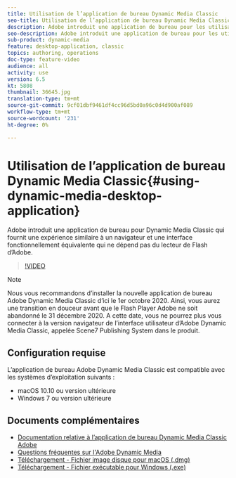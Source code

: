 ```yaml
---
title: Utilisation de l’application de bureau Dynamic Media Classic
seo-title: Utilisation de l’application de bureau Dynamic Media Classic
description: Adobe introduit une application de bureau pour les utilisateurs de Dynamic Media Classic qui ne repose plus sur la technologie de Flash d’Adobe dans le navigateur.
seo-description: Adobe introduit une application de bureau pour les utilisateurs de Dynamic Media Classic qui ne repose plus sur la technologie de Flash d’Adobe dans le navigateur.
sub-product: dynamic-media
feature: desktop-application, classic
topics: authoring, operations
doc-type: feature-video
audience: all
activity: use
version: 6.5
kt: 5808
thumbnail: 36645.jpg
translation-type: tm+mt
source-git-commit: 9cf01dbf9461df4cc96d5bd0a96c0d4d900af089
workflow-type: tm+mt
source-wordcount: '231'
ht-degree: 0%

---
```



# Utilisation de l’application de bureau Dynamic Media Classic{#using-dynamic-media-desktop-application}

Adobe introduit une application de bureau pour Dynamic Media Classic qui fournit une expérience similaire à un navigateur et une interface fonctionnellement équivalente qui ne dépend pas du lecteur de Flash d’Adobe.

>[!VIDEO](https://video.tv.adobe.com/v/36645/?quality=12)

>[!NOTE]
>
> Nous vous recommandons d’installer la nouvelle application de bureau Adobe Dynamic Media Classic d’ici le 1er octobre 2020. Ainsi, vous aurez une transition en douceur avant que le Flash Player Adobe ne soit abandonné le 31 décembre 2020. A cette date, vous ne pourrez plus vous connecter à la version navigateur de l’interface utilisateur d’Adobe Dynamic Media Classic, appelée Scene7 Publishing System dans le produit.

## Configuration requise

L’application de bureau Adobe Dynamic Media Classic est compatible avec les systèmes d’exploitation suivants :

* macOS 10.10 ou version ultérieure
* Windows 7 ou version ultérieure

## Documents complémentaires

* [Documentation relative à l’application de bureau Dynamic Media Classic Adobe](https://docs.adobe.com/content/help/en/dynamic-media-classic/using/intro/dynamic-media-classic-desktop-app.html)
* [Questions fréquentes sur l&#39;Adobe Dynamic Media](https://docs.adobe.com/content/help/en/dynamic-media-classic/using/new-ui-2020.html)
* [Téléchargement - Fichier image disque pour macOS (.dmg)](http://download.macromedia.com/dynamic-media-classic/20.20.1/adobe-dynamic-media-classic-20.20.1.dmg)
* [Téléchargement - Fichier exécutable pour Windows (.exe)](http://download.macromedia.com/dynamic-media-classic/20.20.1/adobe-dynamic-media-classic-20.20.1.exe)

